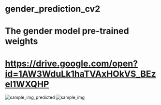 # gender_prediction_cv2


# The gender model pre-trained weights
# https://drive.google.com/open?id=1AW3WduLk1haTVAxHOkVS_BEzel1WXQHP
![sample_img_predicted](https://user-images.githubusercontent.com/114220536/194712708-d0d177c9-b44f-4a7f-978a-488ffed049a0.jpg)
![sample_img](https://user-images.githubusercontent.com/114220536/194712710-e4786cdf-8306-4c99-b153-99e34269136d.jpg)
